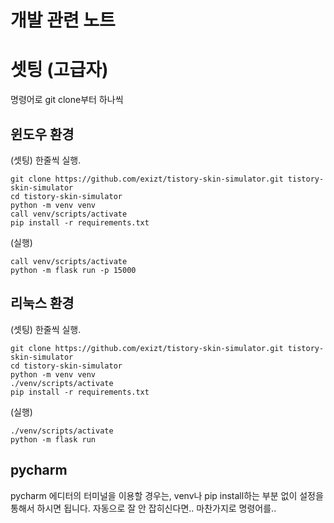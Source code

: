 # 개발 관련 노트


# 셋팅 (고급자)

명령어로 git clone부터 하나씩

## 윈도우 환경 
(셋팅) 한줄씩 실행.
```console
git clone https://github.com/exizt/tistory-skin-simulator.git tistory-skin-simulator
cd tistory-skin-simulator
python -m venv venv
call venv/scripts/activate
pip install -r requirements.txt
```

(실행)
```console
call venv/scripts/activate
python -m flask run -p 15000
```


## 리눅스 환경
(셋팅) 한줄씩 실행.
```console
git clone https://github.com/exizt/tistory-skin-simulator.git tistory-skin-simulator
cd tistory-skin-simulator
python -m venv venv
./venv/scripts/activate
pip install -r requirements.txt
```

(실행)
```console
./venv/scripts/activate
python -m flask run
```

## pycharm
pycharm 에디터의 터미널을 이용할 경우는, venv나 pip install하는 부분 없이 설정을 통해서 하시면 됩니다. 
자동으로 잘 안 잡히신다면.. 마찬가지로 명령어를..



